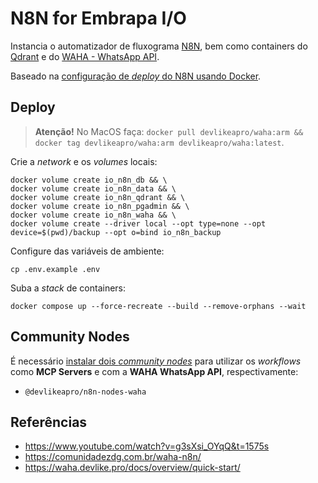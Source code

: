 # N8N for Embrapa I/O

Instancia o automatizador de fluxograma [N8N](https://n8n.io), bem como containers do [Qdrant](https://qdrant.tech/) e do [WAHA - WhatsApp API](https://waha.devlike.pro).

Baseado na [configuração de _deploy_ do N8N usando Docker](https://docs.n8n.io/hosting/installation/server-setups/docker-compose/).

## Deploy

> **Atenção!** No MacOS faça: `docker pull devlikeapro/waha:arm && docker tag devlikeapro/waha:arm devlikeapro/waha:latest`.

Crie a _network_ e os _volumes_ locais:

```
docker volume create io_n8n_db && \
docker volume create io_n8n_data && \
docker volume create io_n8n_qdrant && \
docker volume create io_n8n_pgadmin && \
docker volume create io_n8n_waha && \
docker volume create --driver local --opt type=none --opt device=$(pwd)/backup --opt o=bind io_n8n_backup
```

Configure das variáveis de ambiente:

```
cp .env.example .env
```

Suba a _stack_ de containers:

```
docker compose up --force-recreate --build --remove-orphans --wait
```

## Community Nodes

É necessário [instalar dois _community nodes_](https://docs.n8n.io/integrations/community-nodes/installation/gui-install/#install-a-community-node) para utilizar os _workflows_ como **MCP Servers** e com a **WAHA WhatsApp API**, respectivamente:

- `@devlikeapro/n8n-nodes-waha`

## Referências

- https://www.youtube.com/watch?v=g3sXsi_OYqQ&t=1575s
- https://comunidadezdg.com.br/waha-n8n/
- https://waha.devlike.pro/docs/overview/quick-start/
